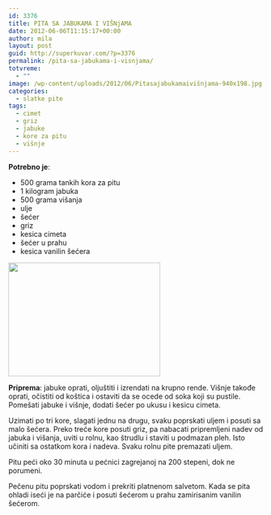 ```yaml
---
id: 3376
title: PITA SA JABUKAMA I VIŠNjAMA
date: 2012-06-06T11:15:17+00:00
author: mila
layout: post
guid: http://superkuvar.com/?p=3376
permalink: /pita-sa-jabukama-i-visnjama/
totvreme:
  - ""
image: /wp-content/uploads/2012/06/Pitasajabukamaivišnjama-940x198.jpg
categories:
  - slatke pite
tags:
  - cimet
  - griz
  - jabuke
  - kore za pitu
  - višnje
---
```

**Potrebno je**:

  * 500 grama tankih kora za pitu
  * 1 kilogram jabuka
  * 500 grama višanja
  * ulje
  * šećer
  * griz
  * kesica cimeta
  * šećer u prahu
  * kesica vanilin šećera

<img class="alignnone size-medium wp-image-3377" title="Pitasajabukamaivišnjama" src="/wp-content/uploads/2012/06/Pitasajabukamaivišnjama-1024x768.jpg" alt="" width="300" height="225" /> 

**Priprema**: jabuke oprati, oljuštiti i izrendati na krupno rende. Višnje takođe oprati, očistiti od koštica i ostaviti da se ocede od soka koji su pustile. Pomešati jabuke i višnje, dodati šećer po ukusu i kesicu cimeta.

Uzimati po tri kore, slagati jednu na drugu, svaku poprskati uljem i posuti sa malo šećera. Preko treće kore posuti griz, pa nabacati pripremljeni nadev od jabuka i višanja, uviti u rolnu, kao štrudlu i staviti u podmazan pleh. Isto učiniti sa ostatkom kora i nadeva. Svaku rolnu pite premazati uljem.

Pitu peći oko 30 minuta u pećnici zagrejanoj na 200 stepeni, dok ne porumeni.

Pečenu pitu poprskati vodom i prekriti platnenom salvetom. Kada se pita ohladi iseći je na parčiće i posuti šećerom u prahu zamirisanim vanilin šećerom.
